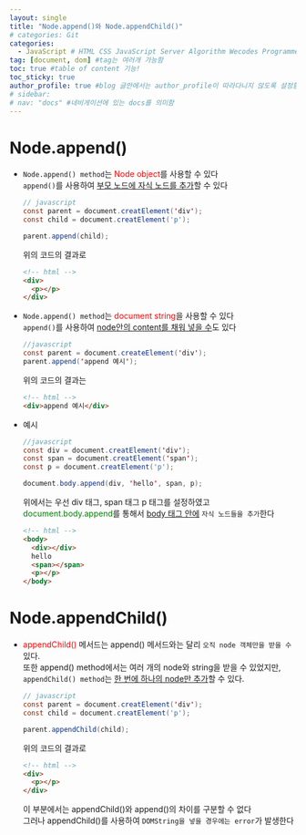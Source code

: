 ```yaml
---
layout: single
title: "Node.append()와 Node.appendChild()"
# categories: Git
categories:
  - JavaScript # HTML CSS JavaScript Server Algorithm Wecodes Programmers CS Github Blog
tag: [document, dom] #tag는 여러개 가능함
toc: true #table of content 기능!
toc_sticky: true
author_profile: true #blog 글안에서는 author_profile이 따라다니지 않도록 설정함
# sidebar:
# nav: "docs" #네비게이션에 있는 docs를 의미함
---
```


# Node.append()

- `Node.append() method`는 <span style="color:red">Node object</span>를 사용할 수 있다  
  `append()`를 사용하여 <u>부모 노드에 자식 노드를 추가</u>할 수 있다

  ```java
  // javascript
  const parent = document.creatElement('div');
  const child = document.creatElement('p');

  parent.append(child);
  ```

  위의 코드의 결과로

  ```html
  <!-- html -->
  <div>
    <p></p>
  </div>
  ```

- `Node.append() method`는 <span style="color:red">document string</span>을 사용할 수 있다  
  `append()`를 사용하여 <u>node안의 content를 채워 넣을 수</u>도 있다
  ```java
  //javascript
  const parent = document.createElement('div');
  parent.append('append 예시');
  ```
  위의 코드의 결과는
  ```html
  <!-- html -->
  <div>append 예시</div>
  ```
- 예시

  ```java
  //javascript
  const div = document.creatElement('div');
  const span = document.creatElement('span');
  const p = document.creatElement('p');

  document.body.append(div, 'hello', span, p);
  ```

  위에서는 우선 div 태그, span 태그 p 태그를 설정하였고  
  <span style="color:green">document.body.append</span>를 통해서 <u>body 태그 안에</u> `자식 노드들을 추가`한다

  ```html
  <!-- html -->
  <body>
    <div></div>
    hello
    <span></span>
    <p></p>
  </body>
  ```

# Node.appendChild()

- <span style="color:red">appendChild()</span> 메서드는 append() 메서드와는 달리 `오직 node 객체만을 받을 수` 있다.  
   또한 append() method에서는 여러 개의 node와 string을 받을 수 있었지만,  
   `appendChild() method`는 <u>한 번에 하나의 node만 추가</u>할 수 있다.

  ```java
  // javascript
  const parent = document.creatElement('div');
  const child = document.creatElement('p');

  parent.appendChild(child);
  ```

  위의 코드의 결과로

  ```html
  <!-- html -->
  <div>
    <p></p>
  </div>
  ```

  이 부분에서는 appendChild()와 append()의 차이를 구분할 수 없다  
  그러나 appendChild()를 사용하여 `DOMString을 넣을 경우에는 error`가 발생한다

<!-- ### 2. Link 넣기

```

유형 1: (설명어를 입력) : [gunhee's coding blog](https://gunhee-jeong.github.io/)
유형 2: (URL 자동연결) : <https://gunhee-jeong.github.io/>
유형 3: (동일 파일 내 '문단으로 이동') : [1. Header로 이동](###-1-header)

```

유형 1: (설명어를 입력) : [gunhee's coding blog](https://gunhee-jeong.github.io/)
유형 2: (URL 자동연결) : <https://gunhee-jeong.github.io/>
유형 3: (동일 파일 내 '문단으로 이동') : [1. Header로 이동](#1-header)
유형 3의 방법

1. 특수문자를 제거
2. 스페이스는 -로 바꾸고
3. 대문자는 소문자로!
   그래서 ### 1. Header -> #1-header

## Link: [google][https://www.google.com/]

### 3. 수평선

```

---

```

---

### 4. 라인 바꾸기

```

스페이스바를 2번 눌러주면 다음칸으로
이동할 수 있어요!

```

---

스페이스바를 2번 눌러주면
다음칸으로 이동할 수 있어요!

### 5. list 만들기

```

1. 1번
2. 2번
3. 3번

- 순서없는 list
  - 순서없는 list
    - 순서없는 list

```

1. 1번
2. 2번
3. 3번

- 순서없는 list
  - 순서없는 list
    - 순서없는 list

---

### 6. font 관련

```

**진하게** -> 볼드
_기울여서_ -> 이탤릭체
~~취소선~~ -> 취소선

<ul>밑줄넣기</ul> -> 밑줄
<span style="color:red">빨간 글씨</span> -> 글자색
이것이 `인라인` 입니다 -> 인라인 코드
```

**진하게** -> 볼드
_기울여서_ -> 이탤릭체
~~취소선~~ -> 취소선
<u>밑줄넣기</u> -> 밑줄
<span style="color:red">빨간 글씨</span>
이것이 `인라인` 입니다 -> 인라인 코드

---

### 7. 인용구문

```
> coding
>
> > JavaScript
> >
> > > 내가 프짱!
```

> coding
>
> > JavaScript
> >
> > > 내가 프짱!

---

### 8. 이미지 삽입

```
유형1: ('사이즈를 조절' -> HTML 태그 사용) : <img src="https://gunhee-jeong.github.io/assets/images/blogLogo.png" width="300" height="200">
유형2: (이미지 삽입 후 -> 링크 걸기)
[![이미지](https://gunhee-jeong.github.io/assets/images/blogLogo/blogLogo.png)](https://gunhee-jeong.github.io/)
```

유형1: ('사이즈를 조절' -> HTML 태그 사용) : <img src="https://gunhee-jeong.github.io/assets/images/blogLogo.png" width="300" height="200">
유형2: (이미지 삽입 후 -> 링크 걸기)
[![이미지](https://gunhee-jeong.github.io/assets/images/blogLogo.png)](https://gunhee-jeong.github.io/)

### 9. 표 만들기

```
||국어|영어|
| :--- | ---: | :--: |
|건희 | 100점 | 100점
|철수 | 100점 | 100점
```

|      |  국어 | 영어  |
| :--- | ----: | :---: |
| 건희 | 100점 | 100점 |
| 철수 | 100점 | 100점 |

> - header를 넣고 싶은 경우 ---을 사용하고 :을 이용하여 정렬에 사용함!

### 10. 토글 만들기

```
<details>
<summary>여기를 누르세요</summary>
<div markdown="1">
숨겨진 내용
</div>
</details>
```

<details>
<summary>여기를 누르세요</summary>
<div markdown="1">
숨겨진 내용
</div>
</details> -->
